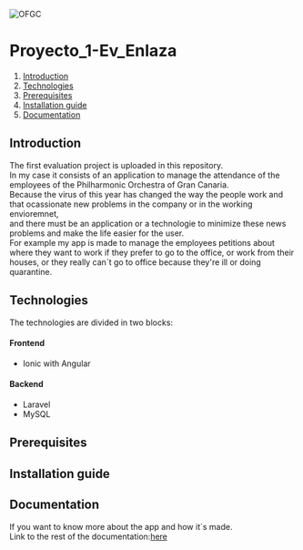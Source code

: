 ![OFGC](https://github.com/KiraGONW/Proyecto_1-Ev_Enlaza/blob/master/docImg/Logo.PNG)
# Proyecto_1-Ev_Enlaza
1. [Introduction](#introduction)
2. [Technologies](#technologies)
3. [Prerequisites](#prerequesites)
4. [Installation guide](#installation-guide)
5. [Documentation](#documentation)
## Introduction
The first evaluation project is uploaded in this repository.<br/>
In my case it consists of an application to manage the attendance of the employees of the Philharmonic Orchestra of Gran Canaria.<br/>
Because the virus of this year has changed the way the people work and that ocassionate new problems in the company or in the working envioremnet,<br/>
and there must be an application or a technologie to minimize these news problems and make the life easier for the user.<br/>
For example my app is made to manage the employees petitions about where they want to work if they prefer to go to the office, or work from their houses,
or they really can´t go to office because they're ill or doing quarantine.<br/>
## Technologies
The technologies are divided in two blocks:
#### Frontend
* Ionic with Angular
#### Backend
* Laravel
* MySQL
## Prerequisites
## Installation guide
## Documentation
If you want to know more about the app and how it´s made. <br/>
Link to the rest of the documentation:[here](/Documentation.md)

